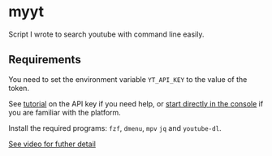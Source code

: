 # myyt

Script I wrote to search youtube with command line easily.

## Requirements

You need to set the environment variable `YT_API_KEY` to the value of the token.

See [tutorial](https://elfsight.com/blog/2016/12/how-to-get-youtube-api-key-tutorial/) on the API key if you need help, or [start directly in the console](https://console.developers.google.com/apis/library?filter=category:youtube) if you are familiar with the platform.

Install the required programs: `fzf`, `dmenu`, `mpv` `jq` and `youtube-dl`.

[See video for futher detail](https://www.youtube.com/watch?v=gghEFDO3Tbc)
